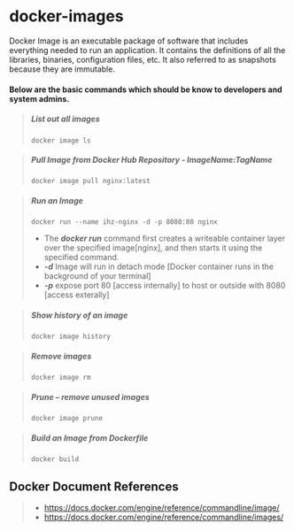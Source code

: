 # docker-images

Docker Image is an executable package of software that includes everything needed to run an application. It contains the definitions of all the libraries, binaries, configuration files, etc. It also referred to as snapshots because they are immutable.

#### Below are the basic commands which should be know to developers and system admins.

> ##### List out all images
>     docker image ls 

> ##### Pull Image from Docker Hub Repository - ImageName:TagName
>     docker image pull nginx:latest

> ##### Run an Image 
>     docker run --name ihz-nginx -d -p 8080:80 nginx
>
> - The ***docker run*** command first creates a writeable container layer over the specified image[nginx], and then starts it using the specified command.
> - ***-d*** Image will run in detach mode [Docker container runs in the background of your terminal]
> - ***-p*** expose port 80 [access internally] to host or outside with 8080 [access exterally]

> ##### Show history of an image
>     docker image history

> ##### Remove images
>     docker image rm

> ##### Prune – remove unused images
>     docker image prune 

> ##### Build an Image from Dockerfile
>     docker build 

## Docker Document References
> -   <https://docs.docker.com/engine/reference/commandline/image/>
> -   <https://docs.docker.com/engine/reference/commandline/images/>
